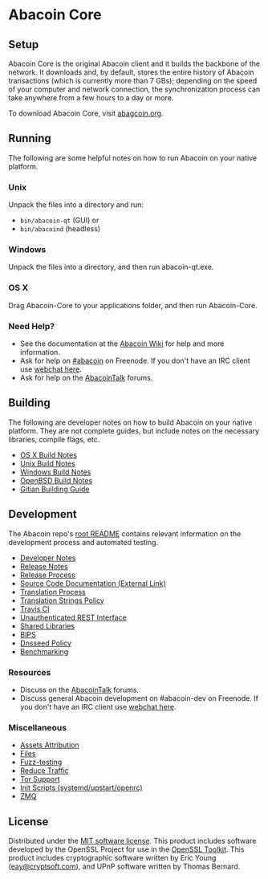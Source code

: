 Abacoin Core
=============

Setup
---------------------
Abacoin Core is the original Abacoin client and it builds the backbone of the network. It downloads and, by default, stores the entire history of Abacoin transactions (which is currently more than 7 GBs); depending on the speed of your computer and network connection, the synchronization process can take anywhere from a few hours to a day or more.

To download Abacoin Core, visit [abagcoin.org](https://abagcoin.org).

Running
---------------------
The following are some helpful notes on how to run Abacoin on your native platform.

### Unix

Unpack the files into a directory and run:

- `bin/abacoin-qt` (GUI) or
- `bin/abacoind` (headless)

### Windows

Unpack the files into a directory, and then run abacoin-qt.exe.

### OS X

Drag Abacoin-Core to your applications folder, and then run Abacoin-Core.

### Need Help?

* See the documentation at the [Abacoin Wiki](https://abacoin.info/)
for help and more information.
* Ask for help on [#abacoin](http://webchat.freenode.net?channels=abacoin) on Freenode. If you don't have an IRC client use [webchat here](http://webchat.freenode.net?channels=abacoin).
* Ask for help on the [AbacoinTalk](https://abacointalk.io/) forums.

Building
---------------------
The following are developer notes on how to build Abacoin on your native platform. They are not complete guides, but include notes on the necessary libraries, compile flags, etc.

- [OS X Build Notes](build-osx.md)
- [Unix Build Notes](build-unix.md)
- [Windows Build Notes](build-windows.md)
- [OpenBSD Build Notes](build-openbsd.md)
- [Gitian Building Guide](gitian-building.md)

Development
---------------------
The Abacoin repo's [root README](/README.md) contains relevant information on the development process and automated testing.

- [Developer Notes](developer-notes.md)
- [Release Notes](release-notes.md)
- [Release Process](release-process.md)
- [Source Code Documentation (External Link)](https://dev.visucore.com/abacoin/doxygen/)
- [Translation Process](translation_process.md)
- [Translation Strings Policy](translation_strings_policy.md)
- [Travis CI](travis-ci.md)
- [Unauthenticated REST Interface](REST-interface.md)
- [Shared Libraries](shared-libraries.md)
- [BIPS](bips.md)
- [Dnsseed Policy](dnsseed-policy.md)
- [Benchmarking](benchmarking.md)

### Resources
* Discuss on the [AbacoinTalk](https://abacointalk.io/) forums.
* Discuss general Abacoin development on #abacoin-dev on Freenode. If you don't have an IRC client use [webchat here](http://webchat.freenode.net/?channels=abacoin-dev).

### Miscellaneous
- [Assets Attribution](assets-attribution.md)
- [Files](files.md)
- [Fuzz-testing](fuzzing.md)
- [Reduce Traffic](reduce-traffic.md)
- [Tor Support](tor.md)
- [Init Scripts (systemd/upstart/openrc)](init.md)
- [ZMQ](zmq.md)

License
---------------------
Distributed under the [MIT software license](/COPYING).
This product includes software developed by the OpenSSL Project for use in the [OpenSSL Toolkit](https://www.openssl.org/). This product includes
cryptographic software written by Eric Young ([eay@cryptsoft.com](mailto:eay@cryptsoft.com)), and UPnP software written by Thomas Bernard.
